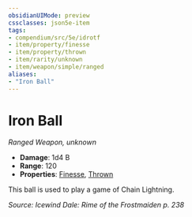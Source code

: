 ```yaml
---
obsidianUIMode: preview
cssclasses: json5e-item
tags:
- compendium/src/5e/idrotf
- item/property/finesse
- item/property/thrown
- item/rarity/unknown
- item/weapon/simple/ranged
aliases: 
- "Iron Ball"
---
```

# Iron Ball
*Ranged Weapon, unknown*  

- **Damage**: 1d4 B
- **Range**: 120
- **Properties**: [Finesse](/Systems/5e/rules/item-properties.md#Finesse), [Thrown](/Systems/5e/rules/item-properties.md#Thrown)

This ball is used to play a game of Chain Lightning.

*Source: Icewind Dale: Rime of the Frostmaiden p. 238*